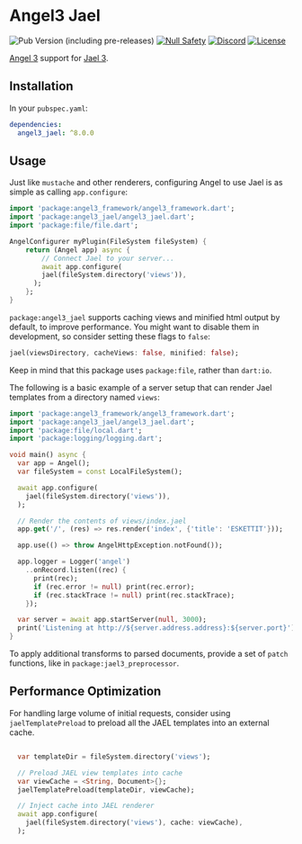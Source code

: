# Angel3 Jael

![Pub Version (including pre-releases)](https://img.shields.io/pub/v/angel3_jael?include_prereleases)
[![Null Safety](https://img.shields.io/badge/null-safety-brightgreen)](https://dart.dev/null-safety)
[![Discord](https://img.shields.io/discord/1060322353214660698)](https://discord.gg/3X6bxTUdCM)
[![License](https://img.shields.io/github/license/dart-backend/angel)](https://github.com/dart-backend/angel/tree/master/packages/jael/angel_jael/LICENSE)

[Angel 3](https://pub.dev/packages/angel3_framework) support for [Jael 3](https://pub.dev/packages/jael3).

## Installation

In your `pubspec.yaml`:

```yaml
dependencies:
  angel3_jael: ^8.0.0
```

## Usage

Just like `mustache` and other renderers, configuring Angel to use Jael is as simple as calling `app.configure`:

```dart
import 'package:angel3_framework/angel3_framework.dart';
import 'package:angel3_jael/angel3_jael.dart';
import 'package:file/file.dart';

AngelConfigurer myPlugin(FileSystem fileSystem) {
    return (Angel app) async {
        // Connect Jael to your server...
        await app.configure(
        jael(fileSystem.directory('views')),
      );
    };
}
```

`package:angel3_jael` supports caching views and minified html output by default, to improve performance. You might want to disable them in development, so consider setting these flags to `false`:

```dart
jael(viewsDirectory, cacheViews: false, minified: false);
```

Keep in mind that this package uses `package:file`, rather than `dart:io`.

The following is a basic example of a server setup that can render Jael templates from a directory named `views`:

```dart
import 'package:angel3_framework/angel3_framework.dart';
import 'package:angel3_jael/angel3_jael.dart';
import 'package:file/local.dart';
import 'package:logging/logging.dart';

void main() async {
  var app = Angel();
  var fileSystem = const LocalFileSystem();

  await app.configure(
    jael(fileSystem.directory('views')),
  );

  // Render the contents of views/index.jael
  app.get('/', (res) => res.render('index', {'title': 'ESKETTIT'}));

  app.use(() => throw AngelHttpException.notFound());

  app.logger = Logger('angel')
    ..onRecord.listen((rec) {
      print(rec);
      if (rec.error != null) print(rec.error);
      if (rec.stackTrace != null) print(rec.stackTrace);
    });

  var server = await app.startServer(null, 3000);
  print('Listening at http://${server.address.address}:${server.port}');
}
```

To apply additional transforms to parsed documents, provide a set of `patch` functions, like in `package:jael3_preprocessor`.

## Performance Optimization

For handling large volume of initial requests, consider using `jaelTemplatePreload` to preload all the JAEL templates
into an external cache.

```dart

  var templateDir = fileSystem.directory('views');

  // Preload JAEL view templates into cache
  var viewCache = <String, Document>{};
  jaelTemplatePreload(templateDir, viewCache);

  // Inject cache into JAEL renderer
  await app.configure(
    jael(fileSystem.directory('views'), cache: viewCache),
  );

```
